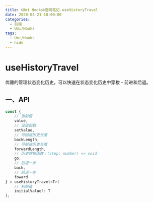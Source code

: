 ```yaml
---
title: 《Umi Hooks》官网笔记-useHistoryTravel
date: 2020-04-21 10:00:00
categories:
  - 前端
  - Umi/Hooks
tags:
  - Umi/Hooks
  - hide
---
```

# useHistoryTravel

优雅的管理状态变化历史，可以快速在状态变化历史中穿梭 - 前进和后退。

## 一、API

```js
const {
    // 当前值
    value,
    // 设值函数
    setValue,
    // 可回退历史长度
    backLength,
    // 可前进历史长度
    forwardLength,
    // 历史穿梭函数：(step: number) => void
    go,
    // 后退一步
    back,
    // 前进一步
    foward
} = useHistoryTravel<T>(
    // 初始值
    initialValue?: T
);
```

